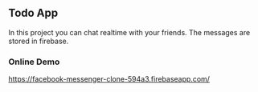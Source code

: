 ## Todo App
In this project you can chat realtime with your friends.
The messages are stored in firebase.
### Online Demo
https://facebook-messenger-clone-594a3.firebaseapp.com/

